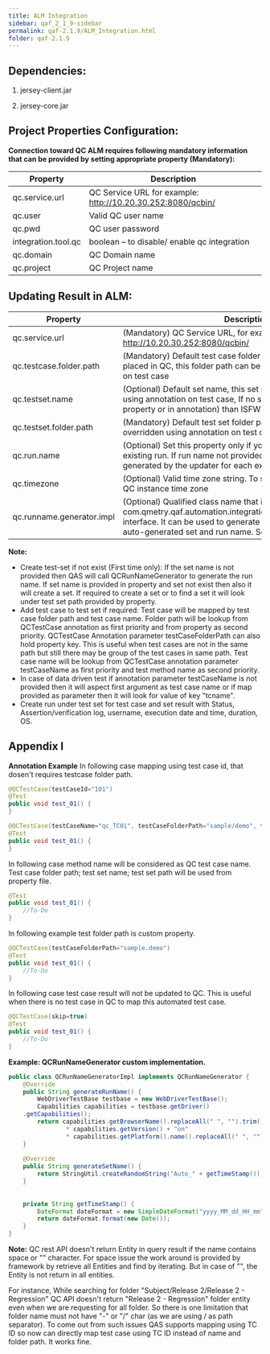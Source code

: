 ```yaml
---
title: ALM Integration
sidebar: qaf_2_1_9-sidebar
permalink: qaf-2.1.9/ALM_Integration.html
folder: qaf-2.1.9
---
```


## Dependencies:

1. jersey-client.jar

2. jersey-core.jar
 
## Project Properties Configuration:
<b>Connection toward QC ALM requires following mandatory information that can be provided by setting appropriate property (Mandatory):</b>

|Property|Description|
|---------|---------|
|qc.service.url|QC Service URL for example: http://10.20.30.252:8080/qcbin/|
|qc.user|Valid QC user name|
|qc.pwd|QC user password|
|integration.tool.qc|boolean – to disable/ enable qc integration|
|qc.domain|QC Domain name|
|qc.project|QC Project name|

## Updating Result in ALM:

|Property|Description|
|--------|--------|
|qc.service.url|(Mandatory) QC Service URL, for example: http://10.20.30.252:8080/qcbin/|
|qc.testcase.folder.path|(Mandatory) Default test case folder path where the test case are placed in QC, this folder path can be overridden using annotation on test case|
|qc.testset.name|(Optional) Default set name, this set name can be overridden using annotation on test case, If no set name found (either in property or in annotation) than ISFW will generate one.|
|qc.testset.folder.path|(Mandatory) Default test set folder path, this folder path can be overridden using annotation on test case|
|qc.run.name|(Optional) Set this property only if you want to update result for existing run. If run name not provided, Run will automatically generated by the updater for each execution.|
|qc.timezone|(Optional) Valid time zone string. To set date/ time according to QC instance time zone|
|qc.runname.generator.impl|(Optional) Qualified class name that implements com.qmetry.qaf.automation.integration.qc.QCRunNameGenerator interface. It can be used to generate name in custom format for auto-generated set and run name. See Appendix for example|

<b>Note:</b>

 * Create test-set if not exist (First time only): If the set name is not provided then QAS will call QCRunNameGenerator to generate the run name. If set name is provided in property and set not exist then also it will create a set. If required to create a set or to find a set it will look under test set path provided by property.
 * Add test case to test set if required: Test case will be mapped by test case folder path and test case name. Folder path will be lookup from QCTestCase annotation as first priority and from property as second priority. QCTestCase Annotation parameter testCaseFolderPath can also hold property key. This is useful when test cases are not in the same path but still there may be group of the test cases in same path. Test case name will be lookup from QCTestCase annotation parameter testCaseName as first priority and test method name as second priority.
 * In case of data driven test if annotation parameter testCaseName is not provided then it will aspect first argument as test case name or if map provided as parameter then it will look for value of key "tcname".
 * Create run under test set for test case and set result with Status, Assertion/verification log, username, execution date and time, duration, OS.

## Appendix I
<b>Annotation Example</b>
In following case mapping using test case id, that dosen't requires testcase folder path.

```java
@QCTestCase(testCaseId="101")
@Test
public void test_01() {
}
```

```java
@QCTestCase(testCaseName="qc_TC01", testCaseFolderPath="sample/demo", testSetName="Set1", testSetFolderPath="sets/demo")
@Test
public void test_01() {
}
```

In following case method name will be considered as QC test case name. Test case folder path; test set name; test set path will be used from property file.

```java
@Test
public void test_01() {
	//To-Do
}
```

In following example test folder path is custom property.
 
```java
@QCTestCase(testCaseFolderPath="sample.demo")
@Test
public void test_01() {
	//To-Do
}
```

In following case test case result will not be updated to QC. This is useful when there is no test case in QC to map this automated test case.

```java
@QCTestCase(skip=true)
@Test
public void test_01() {
	//To-Do
}
```

<b>Example: QCRunNameGenerator custom implementation.</b>

```java
public class QCRunNameGeneratorImpl implements QCRunNameGenerator {
	@Override
	public String generateRunName() {
	    WebDriverTestBase testbase = new WebDriverTestBase();
	    Capabilities capabilities = testbase.getDriver()
	.getCapabilities();
	    return capabilities.getBrowserName().replaceAll(" ", "").trim()
            	* capabilities.getVersion() + "on"
            	* capabilities.getPlatform().name().replaceAll(" ", "").trim() + "_"+ getTimeStamp();
	}
	 
	@Override
	public String generateSetName() {
	    return StringUtil.createRandomString("Auto_" + getTimeStamp());
	}
	 
	 
	private String getTimeStamp() {
	    DateFormat dateFormat = new SimpleDateFormat("yyyy_MM_dd_HH_mm");
	    return dateFormat.format(new Date());
	}
}
```

<b>Note:</b>
QC rest API doesn't return Entity in query result if the name contains space or "" character. For space issue the work around is provided by framework by retrieve all Entities and find by iterating. But in case of "", the Entity is not return in all entities.

For instance, 
While searching for folder "Subject/Release 2/Release 2 - Regression" QC API doesn't return "Release 2 - Regression" folder entity even when we are requesting for all folder.
So there is one limitation that folder name must not have "-" or "/" char (as we are using / as path separator). 
To come out from such issues QAS supports mapping using TC ID so now can directly map test case using TC ID instead of name and folder path. It works fine.

